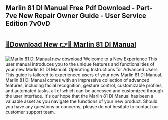 ## Marlin 81 Dl Manual Free Pdf Download - Part-7ve New Repair Owner Guide - User Service Edition 7v0vD

# <h2><a href="http://bc48843.oget.top/?id=Marlin+81+Dl+Manual">🔗Download New 👉🔴 Marlin 81 Dl Manual</a></h2>

[![Marlin 81 Dl Manual new download](https://i.imgur.com/5g1atiW.png)](http://bc48843.oget.top/?id=Marlin+81+Dl+Manual)
Welcome to a New Experience This user manual introduces you to the unique features and functionalities of your new Marlin 81 Dl Manual. Operating Instructions for Advanced Users This guide is tailored to experienced users of your new Marlin 81 Dl Manual. Marlin 81 Dl Manual comes with an impressive collection of advanced features, including facial recognition, gesture control, customizable profiles, and automated tasks, all of which can be accessed and customized through the user interface. It's our hope that the Marlin 81 Dl Manual has been a valuable asset as you navigate the functions of your new product. Should you have any questions or concerns, please do not hesitate to contact our customer support team.
